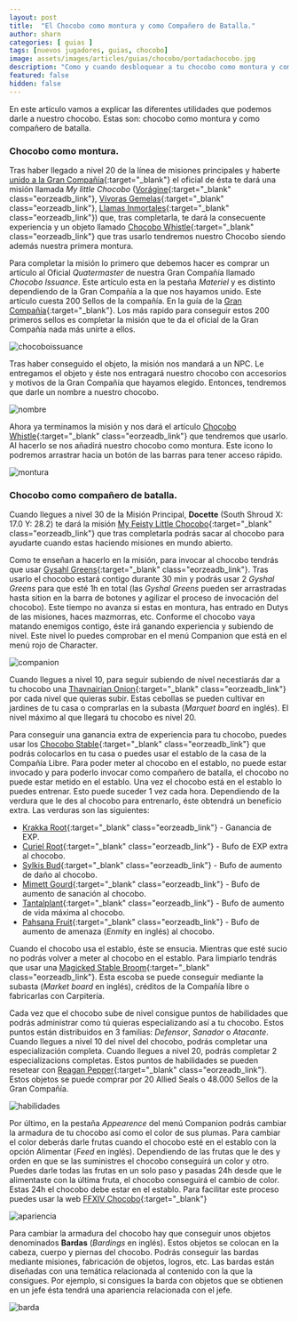 ```yaml
---
layout: post
title:  "El Chocobo como montura y como Compañero de Batalla."
author: sharn
categories: [ guias ]
tags: [nuevos jugadores, guias, chocobo]
image: assets/images/articles/guias/chocobo/portadachocobo.jpg
description: "Como y cuando desbloquear a tu chocobo como montura y como compañero de batalla."
featured: false
hidden: false
---
```


En este artículo vamos a explicar las diferentes utilidades que podemos darle a nuestro chocobo. Estas son: chocobo como montura y como compañero de batalla.

### Chocobo como montura.

Tras haber llegado a nivel 20 de la línea de misiones principales y haberte [unido a la Gran Compañía](/guia-facciones/){:target="_blank"} el oficial de ésta te dará una misión llamada *My little Chocobo* ([Vorágine](https://na.finalfantasyxiv.com/lodestone/playguide/db/quest/2aac1dcda64/){:target="_blank" class="eorzeadb_link"}, [Vívoras Gemelas](https://na.finalfantasyxiv.com/lodestone/playguide/db/quest/1ddd53e642c/){:target="_blank" class="eorzeadb_link"}, [Llamas Inmortales](https://na.finalfantasyxiv.com/lodestone/playguide/db/quest/cdf5de09896/){:target="_blank" class="eorzeadb_link"}) que, tras completarla, te dará la consecuente experiencia y un objeto llamado [Chocobo Whistle](https://na.finalfantasyxiv.com/lodestone/playguide/db/item/85f78cb2a87/){:target="_blank" class="eorzeadb_link"} que tras usarlo tendremos nuestro Chocobo siendo además nuestra primera montura.

Para completar la misión lo primero que debemos hacer es comprar un artículo al Oficial *Quatermaster* de nuestra Gran Compañía llamado *Chocobo Issuance*. Este artículo esta en la pestaña *Materiel* y es distinto dependiendo de la Gran Compañía a la que nos hayamos unido. Este artículo cuesta 200 Sellos de la compañía. En la guía de la [Gran Compañía](/guia-facciones/){:target="_blank"}. Los más rapido para conseguir estos 200 primeros sellos es completar la misión que te da el oficial de la Gran Compañía nada más unirte a ellos.

![chocoboissuance](/assets/images/articles/guias/chocobo/chocoboissuance.jpg)

Tras haber conseguido el objeto, la misión nos mandará a un NPC. Le entregamos el objeto y éste nos entragará nuestro chocobo con accesorios y motivos de la Gran Compañía que hayamos elegido. Entonces, tendremos que darle un nombre a nuestro chocobo.

![nombre](/assets/images/articles/guias/chocobo/nombre.jpg)

Ahora ya terminamos la misión y nos dará el artículo [Chocobo Whistle](https://na.finalfantasyxiv.com/lodestone/playguide/db/item/85f78cb2a87/){:target="_blank" class="eorzeadb_link"} que tendremos que usarlo. Al hacerlo se nos añadirá nuestro chocobo como montura. Este icono lo podremos arrastrar hacia un botón de las barras para tener acceso rápido.

![montura](/assets/images/articles/guias/chocobo/montura.jpg)

### Chocobo como compañero de batalla.

Cuando llegues a nivel 30 de la Misión Principal, **Docette** (South Shroud X: 17.0 Y: 28.2) te dará la misión [My Feisty Little Chocobo](https://na.finalfantasyxiv.com/lodestone/playguide/db/quest/d0c8145f2d1/){:target="_blank" class="eorzeadb_link"} que tras completarla podrás sacar al chocobo para ayudarte cuando estas haciendo misiones en mundo abierto.

Como te enseñan a hacerlo en la misión, para invocar al chocobo tendrás que usar [Gysahl Greens](https://na.finalfantasyxiv.com/lodestone/playguide/db/item/eeca86f98cc/){:target="_blank" class="eorzeadb_link"}. Tras usarlo el chocobo estará contigo durante 30 min y podrás usar 2 *Gyshal Greens* para que esté 1h en total (las *Gyshal Greens* pueden ser arrastradas hasta sition en la barra de botones y agilizar el proceso de invocación del chocobo). Este tiempo no avanza si estas en montura, has entrado en Dutys de las misiones, haces mazmorras, etc. Conforme el chocobo vaya matando enemigos contigo, éste irá ganando experiencia y subiendo de nivel. Este nivel lo puedes comprobar en el menú Companion que está en el menú rojo de Character.

![companion](/assets/images/articles/guias/chocobo/companion.jpg)

Cuando llegues a nivel 10, para seguir subiendo de nivel necestiarás dar a tu chocobo una [Thavnairian Onion](https://eu.finalfantasyxiv.com/lodestone/playguide/db/item/cd8f0584d92/){:target="_blank" class="eorzeadb_link"} por cada nivel que quieras subir. Estas cebollas se pueden cultivar en jardines de tu casa o comprarlas en la subasta (*Marquet board* en inglés). El nivel máximo al que llegará tu chocobo es nivel 20.

Para conseguir una ganancia extra de experiencia para tu chocobo, puedes usar los [Chocobo Stable](https://na.finalfantasyxiv.com/lodestone/playguide/db/item/2b885d683f8/){:target="_blank" class="eorzeadb_link"} que podrás colocarlos en tu casa o puedes usar el establo de la casa de la Compañía Libre. Para poder meter al chocobo en el establo, no puede estar invocado y para poderlo invocar como compañero de batalla, el chocobo no puede estar metido en el establo. Una vez el chocobo está en el establo lo puedes entrenar. Esto puede suceder 1 vez cada hora. Dependiendo de la verdura que le des al chocobo para entrenarlo, éste obtendrá un beneficio extra. Las verduras son las siguientes:

- [Krakka Root](https://na.finalfantasyxiv.com/lodestone/playguide/db/item/3aa8dbfaebd/){:target="_blank" class="eorzeadb_link"} - Ganancia de EXP.
- [Curiel Root](https://na.finalfantasyxiv.com/lodestone/playguide/db/item/7896741c543/){:target="_blank" class="eorzeadb_link"} - Bufo de EXP extra al chocobo.
- [Sylkis Bud](https://na.finalfantasyxiv.com/lodestone/playguide/db/item/f7ac8dd09b8/){:target="_blank" class="eorzeadb_link"} - Bufo de aumento de daño al chocobo.
- [Mimett Gourd](https://eu.finalfantasyxiv.com/lodestone/playguide/db/item/5cde7f5e195/){:target="_blank" class="eorzeadb_link"} - Bufo de aumento de sanación al chocobo.
- [Tantalplant](https://na.finalfantasyxiv.com/lodestone/playguide/db/item/03ab0cda894/){:target="_blank" class="eorzeadb_link"} - Bufo de aumento de vida máxima al chocobo.
- [Pahsana Fruit](https://na.finalfantasyxiv.com/lodestone/playguide/db/item/334ddf482f0/){:target="_blank" class="eorzeadb_link"} - Bufo de aumento de amenaza (*Enmity* en inglés) al chocobo.

Cuando el chocobo usa el establo, éste se ensucia. Mientras que esté sucio no podrás volver a meter al chocobo en el establo. Para limpiarlo tendrás que usar una [Magicked Stable Broom](https://eu.finalfantasyxiv.com/lodestone/playguide/db/item/58af1380e89/){:target="_blank" class="eorzeadb_link"}. Esta escoba se puede conseguir mediante la subasta (*Market board* en inglés), créditos de la Compañía libre o fabricarlas con Carpitería.

Cada vez que el chocobo sube de nivel consigue puntos de habilidades que podrás administrar como tú quieras especializando así a tu chocobo. Estos puntos están distribuidos en 3 familias: *Defensor*, *Sanador* o *Atacante*. Cuando llegues a nivel 10 del nivel del chocobo, podrás completar una especialización completa. Cuando llegues a nivel 20, podrás completar 2 especializacions completas. Estos puntos de habilidades se pueden resetear con [Reagan Pepper](https://eu.finalfantasyxiv.com/lodestone/playguide/db/item/102abc133a5/){:target="_blank" class="eorzeadb_link"}. Estos objetos se puede comprar por 20 Allied Seals o 48.000 Sellos de la Gran Compañía.

![habilidades](/assets/images/articles/guias/chocobo/habilidades.jpg)

Por último, en la pestaña *Appearence* del menú Companion podrás cambiar la armadura de tu chocobo así como el color de sus plumas. Para cambiar el color deberás darle frutas cuando el chocobo esté en el establo con la opción Alimentar (*Feed* en inglés). Dependiendo de las frutas que le des y orden en que se las suministres el chocobo conseguirá un color y otro. Puedes darle todas las frutas en un solo paso y pasadas 24h desde que le alimentaste con la última fruta, el chocobo conseguirá el cambio de color. Estas 24h el chocobo debe estar en el establo. Para facilitar este proceso puedes usar la web [FFXIV Chocobo](https://ffxivchocobo.com/en){:target="_blank"}

![apariencia](/assets/images/articles/guias/chocobo/apariencia.jpg)

Para cambiar la armadura del chocobo hay que conseguir unos objetos denominados **Bardas** (*Bardings* en inglés). Estos objetos se colocan en la cabeza, cuerpo y piernas del chocobo. Podrás conseguir las bardas mediante misiones, fabricación de objetos, logros, etc. Las bardas están diseñadas con una temática relacionada al contenido con la que la consigues. Por ejemplo, si consigues la barda con objetos que se obtienen en un jefe ésta tendrá una apariencia relacionada con el jefe.

![barda](/assets/images/articles/guias/chocobo/barda.jpg)
